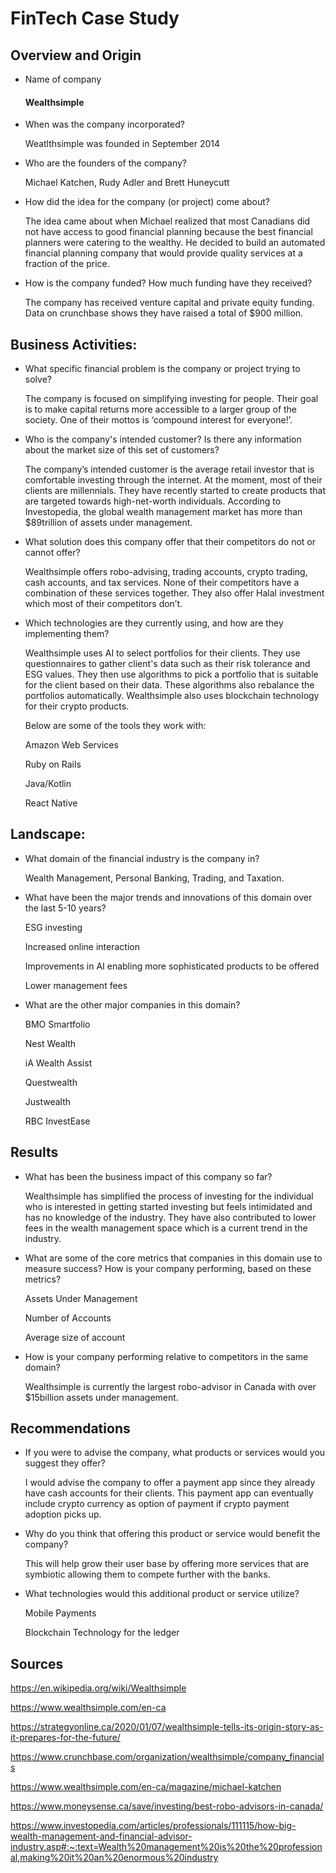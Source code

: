 # FinTech Case Study

## Overview and Origin
 
* Name of company

  #### Wealthsimple
 
* When was the company incorporated?

  Weatlthsimple was founded in September 2014

* Who are the founders of the company?
 
  Michael Katchen, Rudy Adler and Brett Huneycutt
  
* How did the idea for the company (or project) come about?
  
  The idea came about when Michael realized that most Canadians did not have access to good financial planning because the best financial planners were catering to the wealthy. He decided to build an automated financial planning company that would provide quality services at a fraction of the price.

* How is the company funded? How much funding have they received?
  
  The company has received venture capital and private equity funding. Data on crunchbase shows they have raised a total of $900 million.

## Business Activities:

* What specific financial problem is the company or project trying to solve?

  The company is focused on simplifying investing for people. Their goal is to make capital returns more accessible to a larger group of the society. One of their mottos is ‘compound interest for everyone!’. 

* Who is the company's intended customer? Is there any information about the market size of this set of customers?

  The company’s intended customer is the average retail investor that is comfortable investing through the internet. At the moment, most of their clients are millennials. They have recently started to create products that are targeted towards high-net-worth individuals. According to Investopedia, the global wealth management market has more than $89trillion of assets under management.
    
* What solution does this company offer that their competitors do not or cannot offer? 


  Wealthsimple offers robo-advising, trading accounts, crypto trading, cash accounts, and tax services. None of their competitors have a combination of these services together. They also offer Halal investment which most of their competitors don’t.

* Which technologies are they currently using, and how are they implementing them? 

  Wealthsimple uses AI to select portfolios for their clients. They use questionnaires to gather client's data such as their risk tolerance and ESG values. They then use algorithms to pick a portfolio that is suitable for the client based on their data. These algorithms also rebalance the portfolios automatically. Wealthsimple also uses blockchain technology for their crypto products. 

  Below are some of the tools they work with:
    
    Amazon Web Services 
    
    Ruby on Rails
    
    Java/Kotlin
    
    React Native

## Landscape:

* What domain of the financial industry is the company in?

  Wealth Management, Personal Banking, Trading, and Taxation.
  
* What have been the major trends and innovations of this domain over the last 5-10 years?

  ESG investing
  
  Increased online interaction
  
  Improvements in AI enabling more sophisticated products to be offered
  
  Lower management fees
 
 * What are the other major companies in this domain?
 
   BMO Smartfolio
   
   Nest Wealth
   
   iA Wealth Assist
   
   Questwealth
   
   Justwealth
   
   RBC InvestEase
   
## Results

* What has been the business impact of this company so far?

  Wealthsimple has simplified the process of investing for the individual who is interested in getting started investing but feels intimidated and has no knowledge of the industry. They have also contributed to lower fees in the wealth management space which is a current trend in the industry.

* What are some of the core metrics that companies in this domain use to measure success? How is your company performing, based on these metrics?

  Assets Under Management
  
  Number of Accounts
  
  Average size of account
  

* How is your company performing relative to competitors in the same domain?
 
  Wealthsimple is currently the largest robo-advisor in Canada with over $15billion assets under management. 
  
## Recommendations

* If you were to advise the company, what products or services would you suggest they offer?
 
  I would advise the company to offer a payment app since they already have cash accounts for their clients. This payment app can eventually include crypto currency as option of payment if crypto payment adoption picks up.

* Why do you think that offering this product or service would benefit the company?
 
  This will help grow their user base by offering more services that are symbiotic allowing them to compete further with the banks.

* What technologies would this additional product or service utilize?

  Mobile Payments

  Blockchain Technology for the ledger

## Sources

https://en.wikipedia.org/wiki/Wealthsimple

https://www.wealthsimple.com/en-ca

https://strategyonline.ca/2020/01/07/wealthsimple-tells-its-origin-story-as-it-prepares-for-the-future/

https://www.crunchbase.com/organization/wealthsimple/company_financials

https://www.wealthsimple.com/en-ca/magazine/michael-katchen

https://www.moneysense.ca/save/investing/best-robo-advisors-in-canada/

https://www.investopedia.com/articles/professionals/111115/how-big-wealth-management-and-financial-advisor-industry.asp#:~:text=Wealth%20management%20is%20the%20professional,making%20it%20an%20enormous%20industry
